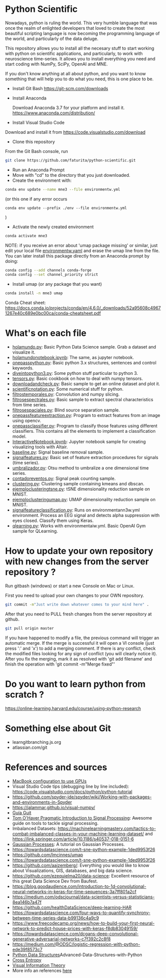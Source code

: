 # Python Scientific

Nowadays, python is ruling the world.  This very humble language that was once the realm of enlighted developers that loved to create the most beautiful scripting language is now becoming the programming language of the world, and particularly of the data deluge.


This repository allows you to install all the necesary stuff to start working with python on scientific applications, and particularly, to work with neuroscience time-series.  It allows you to install everything you need and start coding with NumPy, SciPy, OpenAI and MNE.

If you don't know anything at all about python, and you want to know something that will help you to do what you need, this is one place to be.


* Install Git Bash
  https://git-scm.com/downloads
  
* Install Anaconda

  Download Anaconda 3.7 for your platform and install it.
  https://www.anaconda.com/distribution/
 
 * Install Visual Studio Code
 
  Download and install it from https://code.visualstudio.com/download
  
 * Clone this repository
 
  From the Git Bash console, run
  
 ```bash
 git clone https://github.com/faturita/python-scientific.git
 ```
 
 * Run an Anaconda Prompt
 * Move with "cd" to the directory that you just downloaded.
 * Create the environment with:
 
 ```bash 
 conda env update --name mne3 --file environmentw.yml
 ```

 (or this one if any error occurs
 
 ```
 conda env update --prefix ./env --file environmentw.yml 
 ```

 )
 
 * Activate the newly created environment
 ```bash
 conda activate mne3
 ```

NOTE: if you receive an error about 'umap package missing' or similar, just edit your local file [environmentw.yaml](environmentw.yaml) and erase the umap line from the file.  You can later install this package directly from an Anaconda prompt by doing:

 ```bash
conda config --add channels conda-forge
conda config --set channel_priority strict
 ```

 * Install umap (or any package that you want)
 ```bash
 conda install -n mne3 umap
 ```


 Conda Cheat sheet: https://docs.conda.io/projects/conda/en/4.6.0/_downloads/52a95608c49671267e40c689e0bc00ca/conda-cheatsheet.pdf

# What's on each file

* [holamundo.py](holamundo.py): Basic Python Data Science sample.  Grab a dataset and visualize it.
* [holamundonotebook.ipynb](holamundonotebook.ipynb): The same, as jupyter notebook.
* [onepasspython.py](onepasspython.py): Basic python 3.x structures, sentences and control keywords.
* [diveintopython3.py](diveintopython3.py): Some python stuff particular to python 3.
* [tensors.py](tensors.py): Basic cookbook on how to deal with numpy tensors.
* [downloadandcheck.py](downloadandcheck.py): Basic sample to get an online dataset and plot it.
* [scientificnotation.py](scientificnotation.py): Some numerical stuff for python.
* [filtrostemporales.py](filtrostemporales.py): Convolution and numpy slicing.
* [filtrosespectrales.py](filtrosespectrales.py): Basic sample to extract spectral characteristics from time series.
* [filtrosespaciales.py](filtrosespaciales.py): Blind source separation sample.
* [onepassfeatureextraction.py](onepassfeatureextraction.py): Program to extract features from an image using opencv.
* [onepassclassifier.py](onepassclassifier.py): Program to classify those features using different classifiers.  This contains all the elements to implement a classification model.
* [InteractiveNotebook.ipynb](InteractiveNotebook.ipynb): Jupyter notebook sample for creating visualizing tools with Altair.
* [baseline.py](baseline.py): Signal baseline removal sample.
* [signalfeatures.py](signalfeatures.py): Basic set of feature extraction procedures for signals (time series).
* [umbralizador.py](umbralizador.py): Otsu method to umbralize a one dimensional time series.
* [contadoreventos.py](contadoreventos.py): Signal peak counting sample.
* [clustering.py](clustering.py): Clustering sample containing kmeans and dbscan.
* [ejemploclusteringtsne.py](ejemploclusteringtsne.py): tSNE dimensionality reduction sample on MNIST.
* [ejemploclusteringumap.py](ejemploclusteringumap.py): UMAP dimensionality reduction sample on MNIST.
* [signalfeatureclassification.py](signalfeatureclassification.py): Runs on environmentann3w.yml environment. Process an EEG signal and detects alpha suppression with eyes closed.  Classify them using Keras.
* [qlearning.py](qlearning.py): Works with environmentaiw.yml. Basic OpenAI Gym sample for QLearning.


# How to update your own repository with new changes from the server repository ?
  
  Run gitbash (windows) or start a new Console on Mac or Linux.

  First you need to upload your own changes to your OWN repository.
  
  ```bash
  git commit -m"Just write down whatever comes to your mind here" .
  ```
  
  After that you need to PULL fresh changes from the server repository at github.
  
  ```bash
  git pull origin master
  ```
  
  If you have happened to modify a file, the previous command will trigger an automatic merge.  If the merge is successful it will open a VI console (just press ':' and 'x') to add a merging comment.
  If there is any conflict, check the modified files looking for any sign of conflict (you will clearly notice it).  After you fix the merging, mark it as resolved with 'git add filename' and finish the operation with 'git commit -m"Merge fixed"'
  
# Do you want to learn python from scratch ?

https://online-learning.harvard.edu/course/using-python-research

# Something else about Git

* learngitbranching.js.org
* atlassian.com/git
  
# References and sources

* [MacBook configuration to use GPUs](https://towardsdatascience.com/deep-learning-using-gpu-on-your-macbook-c9becba7c43)
* Visual Studio Code tips (debugging line by line included): https://code.visualstudio.com/docs/python/python-tutorial
* https://github.com/spyder-ide/spyder/wiki/Working-with-packages-and-environments-in-Spyder
* https://jalammar.github.io/visual-numpy/
* [Guía Guit](https://rogerdudler.github.io/git-guide/index.es.html)
* [Tom O'Haver Pragmatic Introduction to Signal Processing](https://terpconnect.umd.edu/~toh/spectrum/): Awesome guide on tools to tackle signal processing.
* Imbalanced Datasets: https://machinelearningmastery.com/tactics-to-combat-imbalanced-classes-in-your-machine-learning-dataset/ and https://link.springer.com/article/10.1186/s40537-018-0151-6
* [Gaussian Processes](https://yugeten.github.io/posts/2019/09/GP/): A tutorial on Gaussian Processes.
* https://towardsdatascience.com/t-sne-python-example-1ded9953f26
* https://github.com/lmcinnes/umap
* https://towardsdatascience.com/t-sne-python-example-1ded9953f26
* https://github.com/aaizemberg/: Everything you would like to know about Visualizations, GIS, databases, and big data science.
* https://github.com/ezequielma20/data-science: Excellent resource of this great Data Science Dev from Baufest.
* https://blog.goodaudience.com/introduction-to-1d-convolutional-neural-networks-in-keras-for-time-sequences-3a7ff801a2cf
* https://medium.com/odscjournal/data-scientists-versus-statisticians-8ea146b7a47f
* https://github.com/healthDataScience/deep-learning-HAR
* https://towardsdatascience.com/four-ways-to-quantify-synchrony-between-time-series-data-b99136c4a9c9
* https://www.freecodecamp.org/news/how-to-build-your-first-neural-network-to-predict-house-prices-with-keras-f8db83049159/
* https://towardsdatascience.com/dcgans-deep-convolutional-generative-adversarial-networks-c7f392c2c8f8
* https://medium.com/@ODSC/logistic-regression-with-python-ede39f8573c7
* [Python Data Structures](https://github.com/bhavinjawade/)Advanced-Data-Structures-with-Python
* [Cross Entropy](https://towardsdatascience.com/understanding-binary-cross-entropy-log-loss-a-visual-explanation-a3ac6025181a)
* [Visual Information Theory](http://colah.github.io/posts/2015-09-Visual-Information/)
* More info an references [here](http://monostuff.logdown.com/posts/7835544-aprendizaje-modo-mquina)

